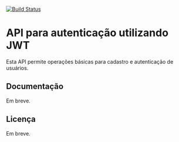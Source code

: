 [![Build Status](http://13.58.51.172:8085/buildStatus/icon?job=auth-api)](http://13.58.51.172:8085/job/auth-api/)

# API para autenticação utilizando JWT

Esta API permite operações básicas para cadastro e autenticação de usuários.

## Documentação

Em breve.

## Licença

Em breve. 




